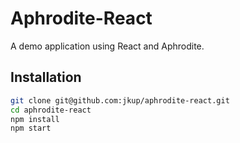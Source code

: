 # Aphrodite-React

A demo application using React and Aphrodite.

## Installation

```sh
git clone git@github.com:jkup/aphrodite-react.git
cd aphrodite-react
npm install
npm start
```
